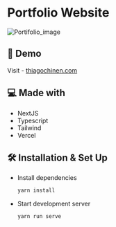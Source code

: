 # Portfolio Website

![Portifolio_image](https://github.com/thiagochinen/portifolio/assets/47902812/6bbb41f8-2ec8-4d71-b763-ec504fab7b6e)

## 🚀 Demo
Visit - [thiagochinen.com](https://portifolio-five-zeta.vercel.app)

## 💻 Made with
- NextJS
- Typescript
- Tailwind
- Vercel

## 🛠 Installation & Set Up
- Install dependencies

  ```bash
  yarn install
  ```

- Start development server

  ```bash
  yarn run serve
  ```
